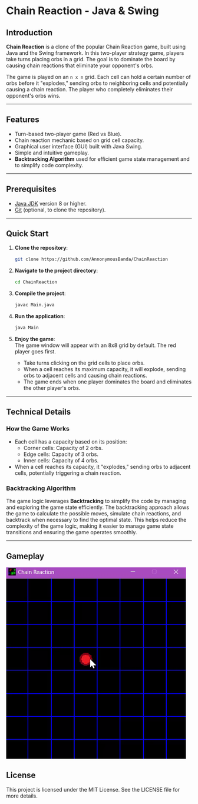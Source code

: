 
# Chain Reaction - Java & Swing

## Introduction

**Chain Reaction** is a clone of the popular Chain Reaction game, built using Java and the Swing framework. In this two-player strategy game, players take turns placing orbs in a grid. The goal is to dominate the board by causing chain reactions that eliminate your opponent's orbs.

The game is played on an `n x n` grid. Each cell can hold a certain number of orbs before it "explodes," sending orbs to neighboring cells and potentially causing a chain reaction. The player who completely eliminates their opponent's orbs wins.

---

## Features

- Turn-based two-player game (Red vs Blue).
- Chain reaction mechanic based on grid cell capacity.
- Graphical user interface (GUI) built with Java Swing.
- Simple and intuitive gameplay.
- **Backtracking Algorithm** used for efficient game state management and to simplify code complexity.

---

## Prerequisites

- [Java JDK](https://www.oracle.com/java/technologies/javase-jdk11-downloads.html) version 8 or higher.
- [Git](https://git-scm.com/) (optional, to clone the repository).

---

## Quick Start

1. **Clone the repository**:

    ```bash
    git clone https://github.com/AnnonymousBanda/ChainReaction
    ```

2. **Navigate to the project directory**:

    ```bash
    cd ChainReaction
    ```

3. **Compile the project**:

    ```bash
    javac Main.java
    ```

4. **Run the application**:

    ```bash
    java Main
    ```

5. **Enjoy the game**:  
   The game window will appear with an 8x8 grid by default. The red player goes first.

    - Take turns clicking on the grid cells to place orbs.
    - When a cell reaches its maximum capacity, it will explode, sending orbs to adjacent cells and causing chain reactions.
    - The game ends when one player dominates the board and eliminates the other player's orbs.

---

## Technical Details

### How the Game Works

- Each cell has a capacity based on its position:
    - Corner cells: Capacity of 2 orbs.
    - Edge cells: Capacity of 3 orbs.
    - Inner cells: Capacity of 4 orbs.
- When a cell reaches its capacity, it "explodes," sending orbs to adjacent cells, potentially triggering a chain reaction.

### Backtracking Algorithm

The game logic leverages **Backtracking** to simplify the code by managing and exploring the game state efficiently. The backtracking approach allows the game to calculate the possible moves, simulate chain reactions, and backtrack when necessary to find the optimal state. This helps reduce the complexity of the game logic, making it easier to manage game state transitions and ensuring the game operates smoothly.

---

## Gameplay

![Gameplay Screenshot](Images/gameplay.gif)

## License

This project is licensed under the MIT License. See the LICENSE file for more details.
